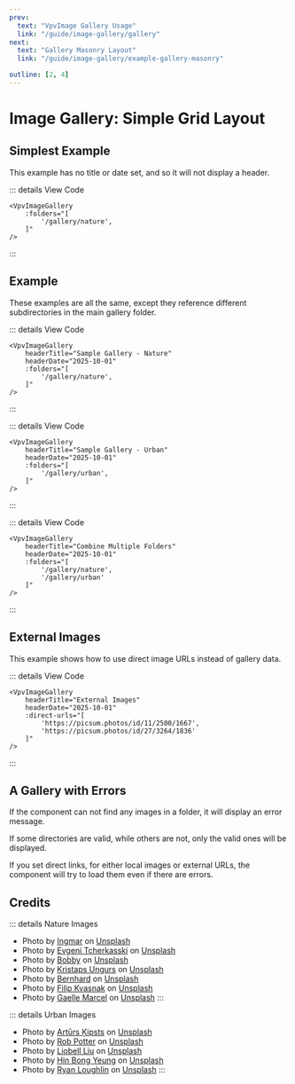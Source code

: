 ```yaml
---
prev:
  text: "VpvImage Gallery Usage"
  link: "/guide/image-gallery/gallery"
next:
  text: "Gallery Masonry Layout"
  link: "/guide/image-gallery/example-gallery-masonry"

outline: [2, 4]
---
```


# Image Gallery: Simple Grid Layout

## Simplest Example

This example has no title or date set, and so it will not display a header.

<VpvImageGallery
    :folders="[
        '/gallery/nature',
    ]"
/>

::: details View Code
```vue
<VpvImageGallery
    :folders="[
        '/gallery/nature',
    ]"
/>
```
:::

## Example

These examples are all the same, except they reference different subdirectories in the main gallery folder.


<VpvImageGallery
    headerTitle="Sample Gallery - Nature"
    headerDate="2025-10-01"
    :folders="[
        '/gallery/nature',
    ]"
/>

::: details View Code
```vue
<VpvImageGallery
    headerTitle="Sample Gallery - Nature"
    headerDate="2025-10-01"
    :folders="[
        '/gallery/nature',
    ]"
/>
```
:::

<VpvImageGallery
    headerTitle="Sample Gallery - Urban"
    headerDate="2025-10-01"
    :folders="[
        '/gallery/urban',
    ]"
/>

::: details View Code
```vue
<VpvImageGallery
    headerTitle="Sample Gallery - Urban"
    headerDate="2025-10-01"
    :folders="[
        '/gallery/urban',
    ]"
/>
```
:::

<VpvImageGallery
    headerTitle="Combine Multiple Folders"
    headerDate="2025-10-01"
    :folders="['/gallery/nature', '/gallery/urban']"
/>

::: details View Code
```vue
<VpvImageGallery
    headerTitle="Combine Multiple Folders"
    headerDate="2025-10-01"
    :folders="[
        '/gallery/nature', 
        '/gallery/urban'
    ]"
/>
```
:::

## External Images

This example shows how to use direct image URLs instead of gallery data.

<VpvImageGallery
    headerTitle="External Images"
    headerDate="2025-10-01"
    :direct-urls="[
        'https://picsum.photos/id/11/2500/1667',
        'https://picsum.photos/id/27/3264/1836'
    ]"
/>

::: details View Code
```vue
<VpvImageGallery
    headerTitle="External Images"
    headerDate="2025-10-01"
    :direct-urls="[
        'https://picsum.photos/id/11/2500/1667',
        'https://picsum.photos/id/27/3264/1836'
    ]"
/>
```
:::

## A Gallery with Errors

If the component can not find any images in a folder, it will display an error message.

<VpvImageGallery
    headerTitle="Sample Gallery with Errors"
    headerDate="2025-10-01"
    :folders="[
        '/gallery/error',
    ]"
/>

If some directories are valid, while others are not, only the valid ones will be displayed.

<VpvImageGallery
    headerTitle="Combine Multiple Folders, with an error"
    headerDate="2025-10-01"
    :folders="['/gallery/error', '/gallery/urban']"
/>

If you set direct links, for either local images or external URLs, the component will try to load them even if there are errors.

<VpvImageGallery
    headerTitle="Direct links with errors"
    headerDate="2025-10-01"
    :direct-urls="[
        'https://picsum.photos/id/11/2500/1667',
        'https://example.com/error',
        '/demo-blog/june-light.jpg',
        '/demo-blog/error.jpg',
    ]"
/>


## Credits

::: details Nature Images

- Photo by <a href="https://unsplash.com/@foggyscenery?utm_source=unsplash&utm_medium=referral&utm_content=creditCopyText">Ingmar</a> on <a href="https://unsplash.com/photos/a-red-mushroom-with-white-spots-in-a-forest-1lXWi3blBmI?utm_source=unsplash&utm_medium=referral&utm_content=creditCopyText">Unsplash</a>
- Photo by <a href="https://unsplash.com/@evgenit?utm_source=unsplash&utm_medium=referral&utm_content=creditCopyText">Evgeni Tcherkasski</a> on <a href="https://unsplash.com/photos/waterfall-cascading-down-mossy-rocks-in-a-lush-forest-4I12DYcs0tc?utm_source=unsplash&utm_medium=referral&utm_content=creditCopyText">Unsplash</a>
- Photo by <a href="https://unsplash.com/@thapapawan?utm_source=unsplash&utm_medium=referral&utm_content=creditCopyText">Bobby</a> on <a href="https://unsplash.com/photos/abstract-pattern-of-blue-and-white-textures-oeMBcVDmCY8?utm_source=unsplash&utm_medium=referral&utm_content=creditCopyText">Unsplash</a>
- Photo by <a href="https://unsplash.com/@kristapsungurs?utm_source=unsplash&utm_medium=referral&utm_content=creditCopyText">Kristaps Ungurs</a> on <a href="https://unsplash.com/photos/autumn-trees-line-a-winding-country-road-from-above-Tl_P1oW69HE?utm_source=unsplash&utm_medium=referral&utm_content=creditCopyText">Unsplash</a>
- Photo by <a href="https://unsplash.com/@bernhardbar?utm_source=unsplash&utm_medium=referral&utm_content=creditCopyText">Bernhard</a> on <a href="https://unsplash.com/photos/a-river-surrounded-by-snow-covered-trees-and-mountains-oTBY78rZcEU?utm_source=unsplash&utm_medium=referral&utm_content=creditCopyText">Unsplash</a>
- Photo by <a href="https://unsplash.com/@filipkvasnak?utm_source=unsplash&utm_medium=referral&utm_content=creditCopyText">Filip Kvasnak</a> on <a href="https://unsplash.com/photos/a-black-and-white-photo-of-a-mountain-range-2914e-Ia138?utm_source=unsplash&utm_medium=referral&utm_content=creditCopyText">Unsplash</a>
- Photo by <a href="https://unsplash.com/@gaellemarcel?utm_source=unsplash&utm_medium=referral&utm_content=creditCopyText">Gaelle Marcel</a> on <a href="https://unsplash.com/photos/purple-asters-bloom-in-warm-hazy-sunlight-w_xwPUPvncA?utm_source=unsplash&utm_medium=referral&utm_content=creditCopyText">Unsplash</a>
:::

::: details Urban Images

- Photo by <a href="https://unsplash.com/@skvaad?utm_source=unsplash&utm_medium=referral&utm_content=creditCopyText">Artūrs Ķipsts</a> on <a href="https://unsplash.com/photos/cars-parked-on-side-of-the-road-during-night-time-p0AtyWl6Sf4?utm_source=unsplash&utm_medium=referral&utm_content=creditCopyText">Unsplash</a>
- Photo by <a href="https://unsplash.com/@robpotter?utm_source=unsplash&utm_medium=referral&utm_content=creditCopyText">Rob Potter</a> on <a href="https://unsplash.com/photos/a-city-street-with-tall-buildings-in-the-background-og1vv4QUEXs?utm_source=unsplash&utm_medium=referral&utm_content=creditCopyText">Unsplash</a>
- Photo by <a href="https://unsplash.com/@liobell?utm_source=unsplash&utm_medium=referral&utm_content=creditCopyText">Liobell Liu</a> on <a href="https://unsplash.com/photos/a-city-street-at-dusk-with-a-large-building-in-the-background-CzFB72NuKP8?utm_source=unsplash&utm_medium=referral&utm_content=creditCopyText">Unsplash</a>
- Photo by <a href="https://unsplash.com/@hinbong?utm_source=unsplash&utm_medium=referral&utm_content=creditCopyText">Hin Bong Yeung</a> on <a href="https://unsplash.com/photos/empty-tunnel-pathway-with-graffiti-walls-jF946mh5QrA?utm_source=unsplash&utm_medium=referral&utm_content=creditCopyText">Unsplash</a>
- Photo by <a href="https://unsplash.com/@rylo444?utm_source=unsplash&utm_medium=referral&utm_content=creditCopyText">Ryan Loughlin</a> on <a href="https://unsplash.com/photos/low-light-photo-of-group-people-in-restaurant-8cLxPIIEYzo?utm_source=unsplash&utm_medium=referral&utm_content=creditCopyText">Unsplash</a>
:::